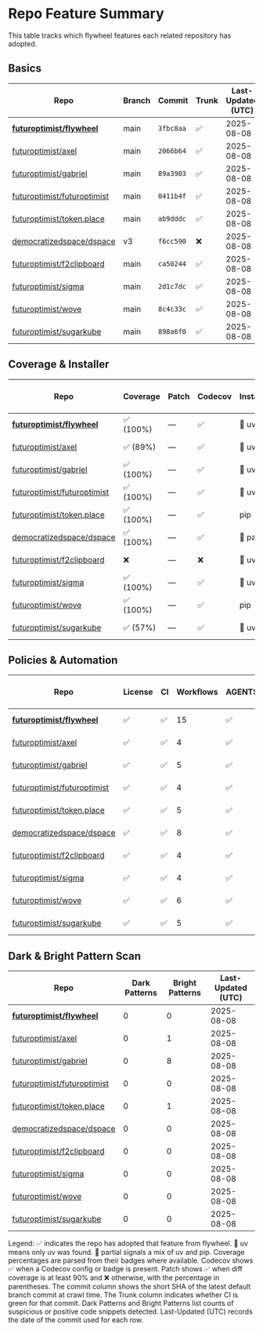 # Repo Feature Summary

This table tracks which flywheel features each related repository has adopted.

<!-- spellchecker: disable -->
## Basics
| Repo | Branch | Commit | Trunk | Last-Updated (UTC) |
| ---- | ------ | ------ | ----- | ----------------- |
| **[futuroptimist/flywheel](https://github.com/futuroptimist/flywheel)** | main | `3fbc8aa` | ✅ | 2025-08-08 |
| [futuroptimist/axel](https://github.com/futuroptimist/axel) | main | `2066b64` | ✅ | 2025-08-08 |
| [futuroptimist/gabriel](https://github.com/futuroptimist/gabriel) | main | `89a3903` | ✅ | 2025-08-08 |
| [futuroptimist/futuroptimist](https://github.com/futuroptimist/futuroptimist) | main | `0411b4f` | ✅ | 2025-08-08 |
| [futuroptimist/token.place](https://github.com/futuroptimist/token.place) | main | `ab9dddc` | ✅ | 2025-08-08 |
| [democratizedspace/dspace](https://github.com/democratizedspace/dspace) | v3 | `f6cc590` | ❌ | 2025-08-08 |
| [futuroptimist/f2clipboard](https://github.com/futuroptimist/f2clipboard) | main | `ca50244` | ✅ | 2025-08-08 |
| [futuroptimist/sigma](https://github.com/futuroptimist/sigma) | main | `2d1c7dc` | ✅ | 2025-08-08 |
| [futuroptimist/wove](https://github.com/futuroptimist/wove) | main | `8c4c33c` | ✅ | 2025-08-08 |
| [futuroptimist/sugarkube](https://github.com/futuroptimist/sugarkube) | main | `898a6f0` | ✅ | 2025-08-08 |

## Coverage & Installer
| Repo | Coverage | Patch | Codecov | Installer | Last-Updated (UTC) |
| ---- | -------- | ----- | ------- | --------- | ----------------- |
| **[futuroptimist/flywheel](https://github.com/futuroptimist/flywheel)** | ✅ (100%) | — | ✅ | 🚀 uv | 2025-08-08 |
| [futuroptimist/axel](https://github.com/futuroptimist/axel) | ✅ (89%) | — | ✅ | 🚀 uv | 2025-08-08 |
| [futuroptimist/gabriel](https://github.com/futuroptimist/gabriel) | ✅ (100%) | — | ✅ | 🚀 uv | 2025-08-08 |
| [futuroptimist/futuroptimist](https://github.com/futuroptimist/futuroptimist) | ✅ (100%) | — | ✅ | 🚀 uv | 2025-08-08 |
| [futuroptimist/token.place](https://github.com/futuroptimist/token.place) | ✅ (100%) | — | ✅ | pip | 2025-08-08 |
| [democratizedspace/dspace](https://github.com/democratizedspace/dspace) | ✅ (100%) | — | ✅ | 🔶 partial | 2025-08-08 |
| [futuroptimist/f2clipboard](https://github.com/futuroptimist/f2clipboard) | ❌ | — | ❌ | 🚀 uv | 2025-08-08 |
| [futuroptimist/sigma](https://github.com/futuroptimist/sigma) | ✅ (100%) | — | ✅ | 🚀 uv | 2025-08-08 |
| [futuroptimist/wove](https://github.com/futuroptimist/wove) | ✅ (100%) | — | ✅ | pip | 2025-08-08 |
| [futuroptimist/sugarkube](https://github.com/futuroptimist/sugarkube) | ✅ (57%) | — | ✅ | 🚀 uv | 2025-08-08 |

## Policies & Automation
| Repo | License | CI | Workflows | AGENTS.md | Code of Conduct | Contributing | Pre-commit | Last-Updated (UTC) |
| ---- | ------- | -- | --------- | --------- | --------------- | ------------ | ---------- | ----------------- |
| **[futuroptimist/flywheel](https://github.com/futuroptimist/flywheel)** | ✅ | ✅ | 15 | ✅ | ✅ | ✅ | ✅ | 2025-08-08 |
| [futuroptimist/axel](https://github.com/futuroptimist/axel) | ✅ | ✅ | 4 | ✅ | ✅ | ✅ | ✅ | 2025-08-08 |
| [futuroptimist/gabriel](https://github.com/futuroptimist/gabriel) | ✅ | ✅ | 5 | ✅ | ✅ | ✅ | ✅ | 2025-08-08 |
| [futuroptimist/futuroptimist](https://github.com/futuroptimist/futuroptimist) | ✅ | ✅ | 4 | ✅ | ✅ | ✅ | ✅ | 2025-08-08 |
| [futuroptimist/token.place](https://github.com/futuroptimist/token.place) | ✅ | ✅ | 5 | ✅ | ✅ | ✅ | ✅ | 2025-08-08 |
| [democratizedspace/dspace](https://github.com/democratizedspace/dspace) | ✅ | ✅ | 8 | ✅ | ✅ | ✅ | ❌ | 2025-08-08 |
| [futuroptimist/f2clipboard](https://github.com/futuroptimist/f2clipboard) | ✅ | ✅ | 4 | ✅ | ✅ | ✅ | ✅ | 2025-08-08 |
| [futuroptimist/sigma](https://github.com/futuroptimist/sigma) | ✅ | ✅ | 4 | ✅ | ✅ | ✅ | ✅ | 2025-08-08 |
| [futuroptimist/wove](https://github.com/futuroptimist/wove) | ✅ | ✅ | 6 | ✅ | ✅ | ✅ | ✅ | 2025-08-08 |
| [futuroptimist/sugarkube](https://github.com/futuroptimist/sugarkube) | ✅ | ✅ | 5 | ✅ | ❌ | ❌ | ✅ | 2025-08-08 |

## Dark & Bright Pattern Scan
| Repo | Dark Patterns | Bright Patterns | Last-Updated (UTC) |
| ---- | ------------- | --------------- | ----------------- |
| **[futuroptimist/flywheel](https://github.com/futuroptimist/flywheel)** | 0 | 0 | 2025-08-08 |
| [futuroptimist/axel](https://github.com/futuroptimist/axel) | 0 | 1 | 2025-08-08 |
| [futuroptimist/gabriel](https://github.com/futuroptimist/gabriel) | 0 | 8 | 2025-08-08 |
| [futuroptimist/futuroptimist](https://github.com/futuroptimist/futuroptimist) | 0 | 0 | 2025-08-08 |
| [futuroptimist/token.place](https://github.com/futuroptimist/token.place) | 0 | 1 | 2025-08-08 |
| [democratizedspace/dspace](https://github.com/democratizedspace/dspace) | 0 | 0 | 2025-08-08 |
| [futuroptimist/f2clipboard](https://github.com/futuroptimist/f2clipboard) | 0 | 0 | 2025-08-08 |
| [futuroptimist/sigma](https://github.com/futuroptimist/sigma) | 0 | 0 | 2025-08-08 |
| [futuroptimist/wove](https://github.com/futuroptimist/wove) | 0 | 0 | 2025-08-08 |
| [futuroptimist/sugarkube](https://github.com/futuroptimist/sugarkube) | 0 | 0 | 2025-08-08 |

Legend: ✅ indicates the repo has adopted that feature from flywheel. 🚀 uv means only uv was found. 🔶 partial signals a mix of uv and pip.
Coverage percentages are parsed from their badges where available. Codecov shows ✅ when a Codecov config or badge is present. Patch shows ✅ when diff coverage is at least 90% and ❌ otherwise, with the percentage in parentheses.
The commit column shows the short SHA of the latest default branch commit at crawl time. The Trunk column indicates whether CI is green for that commit. Dark Patterns and Bright Patterns list counts of suspicious or positive code snippets detected.
Last-Updated (UTC) records the date of the commit used for each row.
